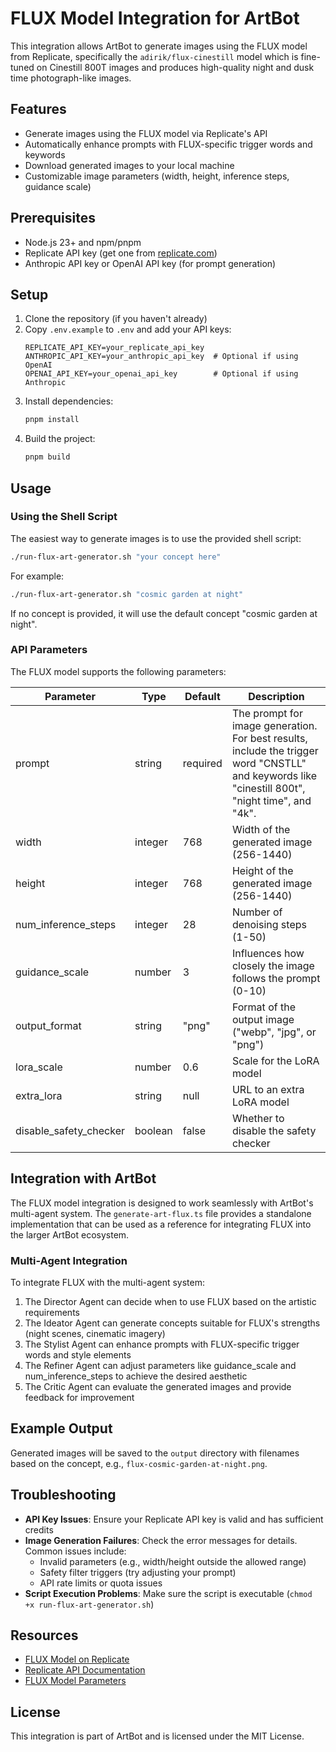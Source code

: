 # FLUX Model Integration for ArtBot

This integration allows ArtBot to generate images using the FLUX model from Replicate, specifically the `adirik/flux-cinestill` model which is fine-tuned on Cinestill 800T images and produces high-quality night and dusk time photograph-like images.

## Features

- Generate images using the FLUX model via Replicate's API
- Automatically enhance prompts with FLUX-specific trigger words and keywords
- Download generated images to your local machine
- Customizable image parameters (width, height, inference steps, guidance scale)

## Prerequisites

- Node.js 23+ and npm/pnpm
- Replicate API key (get one from [replicate.com](https://replicate.com))
- Anthropic API key or OpenAI API key (for prompt generation)

## Setup

1. Clone the repository (if you haven't already)
2. Copy `.env.example` to `.env` and add your API keys:
   ```
   REPLICATE_API_KEY=your_replicate_api_key
   ANTHROPIC_API_KEY=your_anthropic_api_key  # Optional if using OpenAI
   OPENAI_API_KEY=your_openai_api_key        # Optional if using Anthropic
   ```
3. Install dependencies:
   ```bash
   pnpm install
   ```
4. Build the project:
   ```bash
   pnpm build
   ```

## Usage

### Using the Shell Script

The easiest way to generate images is to use the provided shell script:

```bash
./run-flux-art-generator.sh "your concept here"
```

For example:
```bash
./run-flux-art-generator.sh "cosmic garden at night"
```

If no concept is provided, it will use the default concept "cosmic garden at night".

### API Parameters

The FLUX model supports the following parameters:

| Parameter | Type | Default | Description |
|-----------|------|---------|-------------|
| prompt | string | required | The prompt for image generation. For best results, include the trigger word "CNSTLL" and keywords like "cinestill 800t", "night time", and "4k". |
| width | integer | 768 | Width of the generated image (256-1440) |
| height | integer | 768 | Height of the generated image (256-1440) |
| num_inference_steps | integer | 28 | Number of denoising steps (1-50) |
| guidance_scale | number | 3 | Influences how closely the image follows the prompt (0-10) |
| output_format | string | "png" | Format of the output image ("webp", "jpg", or "png") |
| lora_scale | number | 0.6 | Scale for the LoRA model |
| extra_lora | string | null | URL to an extra LoRA model |
| disable_safety_checker | boolean | false | Whether to disable the safety checker |

## Integration with ArtBot

The FLUX model integration is designed to work seamlessly with ArtBot's multi-agent system. The `generate-art-flux.ts` file provides a standalone implementation that can be used as a reference for integrating FLUX into the larger ArtBot ecosystem.

### Multi-Agent Integration

To integrate FLUX with the multi-agent system:

1. The Director Agent can decide when to use FLUX based on the artistic requirements
2. The Ideator Agent can generate concepts suitable for FLUX's strengths (night scenes, cinematic imagery)
3. The Stylist Agent can enhance prompts with FLUX-specific trigger words and style elements
4. The Refiner Agent can adjust parameters like guidance_scale and num_inference_steps to achieve the desired aesthetic
5. The Critic Agent can evaluate the generated images and provide feedback for improvement

## Example Output

Generated images will be saved to the `output` directory with filenames based on the concept, e.g., `flux-cosmic-garden-at-night.png`.

## Troubleshooting

- **API Key Issues**: Ensure your Replicate API key is valid and has sufficient credits
- **Image Generation Failures**: Check the error messages for details. Common issues include:
  - Invalid parameters (e.g., width/height outside the allowed range)
  - Safety filter triggers (try adjusting your prompt)
  - API rate limits or quota issues
- **Script Execution Problems**: Make sure the script is executable (`chmod +x run-flux-art-generator.sh`)

## Resources

- [FLUX Model on Replicate](https://replicate.com/adirik/flux-cinestill)
- [Replicate API Documentation](https://replicate.com/docs/reference/http)
- [FLUX Model Parameters](https://replicate.com/adirik/flux-cinestill/api)

## License

This integration is part of ArtBot and is licensed under the MIT License. 